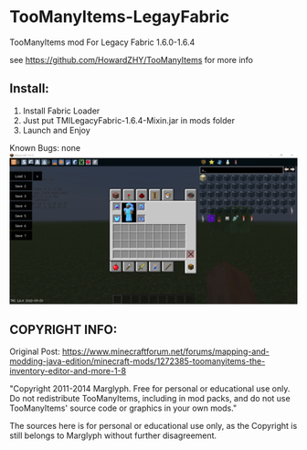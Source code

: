 # TooManyItems-LegayFabric

TooManyItems mod For Legacy Fabric 1.6.0-1.6.4

see https://github.com/HowardZHY/TooManyItems for more info

## Install:
1. Install Fabric Loader
2. Just put TMILegacyFabric-1.6.4-Mixin.jar in mods folder
3. Launch and Enjoy

Known Bugs: none
![image](https://github.com/HowardZHY/TooManyItems-LegacyFabric/blob/1.6.4/TMI1.6.4.png)

## COPYRIGHT INFO:
Original Post: https://www.minecraftforum.net/forums/mapping-and-modding-java-edition/minecraft-mods/1272385-toomanyitems-the-inventory-editor-and-more-1-8

"Copyright 2011-2014 Marglyph. Free for personal or educational use only. Do not redistribute TooManyItems, including in mod packs, and do not use TooManyItems' source code or graphics in your own mods."

The sources here is for personal or educational use only, as the Copyright is still belongs to Marglyph without further disagreement.
